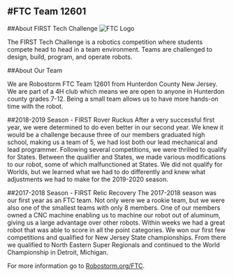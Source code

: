 #FTC Team 12601
---

<!-- Go to www.addthis.com/dashboard to customize your tools -->
<div class="addthis_inline_share_toolbox"></div>
 
##About FIRST Tech Challenge
![FTC Logo](\img\FTC-Logo.jpg)

The FIRST Tech Challenge is a robotics competition where students compete head to head in a team environment.  Teams are challenged to design, build, program, and operate robots.

##About Our Team


We are Robostorm FTC Team 12601 from Hunterdon County New Jersey.  We are part of a 4H club which means we are open to anyone in Hunterdon county grades 7-12.  Being a small team allows us to have more hands-on time with the robot.

##2018-2019 Season - FIRST Rover Ruckus
After a very successful first year, we were determined to do even better in our second year.  We knew it would be a challenge because three of our members graduated high school, making us a team of 5, we had lost both our lead mechanical and lead programmer.  Following several competitions, we were thrilled to qualify for States.  Between the qualifier and States, we made various modifications to our robot, some of which malfunctioned at States.  We did not qualify for Worlds, but we learned what we had to do differently and knew what adjustments we had to make for the 2019-2020 season.

##2017-2018 Season - FIRST Relic Recovery
The 2017-2018 season was our first year as an FTC team.  Not only were we a rookie team, but we were also one of the smallest teams with only 8 members.  One of our members owned a CNC machine enabling us to machine our robot out of aluminum, giving us a large advantage over other robots.  Within weeks we had a great robot that was able to score in all the point categories.  We won our first few competitions and qualified for New Jersey State championships.  From there we qualified to North Eastern Super Regionals and continued to the World Championship in Detroit, Michigan.

For more information go to [Robostorm.org/FTC](https://robostorm.org/FTC/info/).

<!-- Go to www.addthis.com/dashboard to customize your tools -->
<script type="text/javascript" src="//s7.addthis.com/js/300/addthis_widget.js#pubid=ra-5f0b8b497dc03256"></script>

